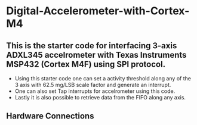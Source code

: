 # Digital-Accelerometer-with-Cortex-M4

## This is the starter code for interfacing 3-axis ADXL345 accelrometer with Texas Instruments MSP432 (Cortex M4F) using SPI protocol.
* Using this starter code one can set a activity threshold along any of the 3 axis with 62.5 mg/LSB scale factor and generate an interrupt.
* One can also set Tap interrupts for accelrometer using this code.
* Lastly it is also possible to retrieve data from the FIFO along any axis.

## Hardware Connections

